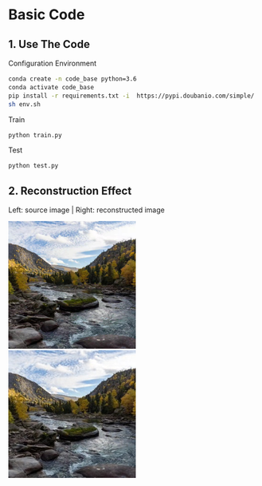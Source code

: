 # Basic Code
## 1. Use The Code
Configuration Environment
```bash
conda create -n code_base python=3.6
conda activate code_base
pip install -r requirements.txt -i  https://pypi.doubanio.com/simple/
sh env.sh
```
Train
```bash
python train.py
```
Test
```bash
python test.py
```
## 2. Reconstruction Effect
Left: source image | Right: reconstructed image

<img src="./test_input_folder/xi.jpg" width="256" height="256" />       <img src="./test_results/xi.jpg" width="256" height="256" />